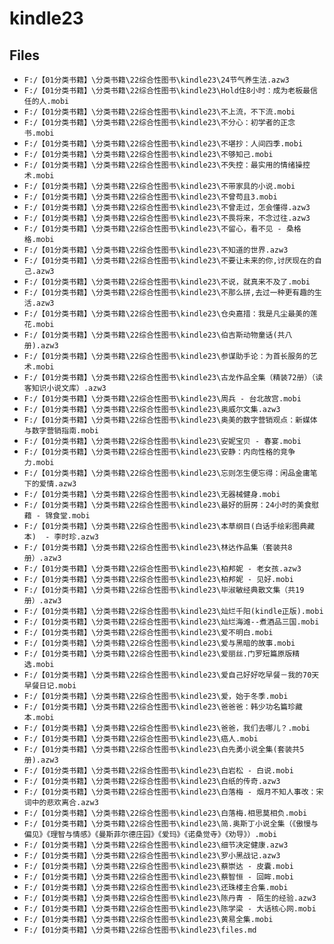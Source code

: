 # kindle23

## Files

- `F:/【01分类书籍】\分类书籍\22综合性图书\kindle23\24节气养生法.azw3`
- `F:/【01分类书籍】\分类书籍\22综合性图书\kindle23\Hold住8小时：成为老板最信任的人.mobi`
- `F:/【01分类书籍】\分类书籍\22综合性图书\kindle23\不上流，不下流.mobi`
- `F:/【01分类书籍】\分类书籍\22综合性图书\kindle23\不分心：初学者的正念书.mobi`
- `F:/【01分类书籍】\分类书籍\22综合性图书\kindle23\不堪抄：人间四季.mobi`
- `F:/【01分类书籍】\分类书籍\22综合性图书\kindle23\不够知己.mobi`
- `F:/【01分类书籍】\分类书籍\22综合性图书\kindle23\不失控：最实用的情绪操控术.mobi`
- `F:/【01分类书籍】\分类书籍\22综合性图书\kindle23\不带家具的小说.mobi`
- `F:/【01分类书籍】\分类书籍\22综合性图书\kindle23\不曾苟且3.mobi`
- `F:/【01分类书籍】\分类书籍\22综合性图书\kindle23\不曾走过，怎会懂得.azw3`
- `F:/【01分类书籍】\分类书籍\22综合性图书\kindle23\不畏将来，不念过往.azw3`
- `F:/【01分类书籍】\分类书籍\22综合性图书\kindle23\不留心，看不见 - 桑格格.mobi`
- `F:/【01分类书籍】\分类书籍\22综合性图书\kindle23\不知道的世界.azw3`
- `F:/【01分类书籍】\分类书籍\22综合性图书\kindle23\不要让未来的你,讨厌现在的自己.azw3`
- `F:/【01分类书籍】\分类书籍\22综合性图书\kindle23\不说，就真来不及了.mobi`
- `F:/【01分类书籍】\分类书籍\22综合性图书\kindle23\不那么拼,去过一种更有趣的生活.azw3`
- `F:/【01分类书籍】\分类书籍\22综合性图书\kindle23\仓央嘉措：我是凡尘最美的莲花.mobi`
- `F:/【01分类书籍】\分类书籍\22综合性图书\kindle23\伯吉斯动物童话(共八册).azw3`
- `F:/【01分类书籍】\分类书籍\22综合性图书\kindle23\参谋助手论：为首长服务的艺术.mobi`
- `F:/【01分类书籍】\分类书籍\22综合性图书\kindle23\古龙作品全集（精装72册）（读客知识小说文库）.azw3`
- `F:/【01分类书籍】\分类书籍\22综合性图书\kindle23\周兵 - 台北故宫.mobi`
- `F:/【01分类书籍】\分类书籍\22综合性图书\kindle23\奥威尔文集.azw3`
- `F:/【01分类书籍】\分类书籍\22综合性图书\kindle23\奥美的数字营销观点：新媒体与数字营销指南.mobi`
- `F:/【01分类书籍】\分类书籍\22综合性图书\kindle23\安妮宝贝 - 春宴.mobi`
- `F:/【01分类书籍】\分类书籍\22综合性图书\kindle23\安静：内向性格的竞争力.mobi`
- `F:/【01分类书籍】\分类书籍\22综合性图书\kindle23\忘则怎生便忘得：闲品金庸笔下的爱情.azw3`
- `F:/【01分类书籍】\分类书籍\22综合性图书\kindle23\无器械健身.mobi`
- `F:/【01分类书籍】\分类书籍\22综合性图书\kindle23\最好的厨房：24小时的美食慰藉 - 锦食堂.mobi`
- `F:/【01分类书籍】\分类书籍\22综合性图书\kindle23\本草纲目(白话手绘彩图典藏本)  - 李时珍.azw3`
- `F:/【01分类书籍】\分类书籍\22综合性图书\kindle23\林达作品集（套装共8册）.azw3`
- `F:/【01分类书籍】\分类书籍\22综合性图书\kindle23\柏邦妮 - 老女孩.azw3`
- `F:/【01分类书籍】\分类书籍\22综合性图书\kindle23\柏邦妮 - 见好.mobi`
- `F:/【01分类书籍】\分类书籍\22综合性图书\kindle23\毕淑敏经典散文集（共19册）.azw3`
- `F:/【01分类书籍】\分类书籍\22综合性图书\kindle23\灿烂千阳(kindle正版).mobi`
- `F:/【01分类书籍】\分类书籍\22综合性图书\kindle23\灿烂海滩--煮酒品三国.mobi`
- `F:/【01分类书籍】\分类书籍\22综合性图书\kindle23\爱不明白.mobi`
- `F:/【01分类书籍】\分类书籍\22综合性图书\kindle23\爱与黑暗的故事.mobi`
- `F:/【01分类书籍】\分类书籍\22综合性图书\kindle23\爱丽丝.门罗短篇原版精选.mobi`
- `F:/【01分类书籍】\分类书籍\22综合性图书\kindle23\爱自己好好吃早餐－我的70天早餐日记.mobi`
- `F:/【01分类书籍】\分类书籍\22综合性图书\kindle23\爱，始于冬季.mobi`
- `F:/【01分类书籍】\分类书籍\22综合性图书\kindle23\爸爸爸：韩少功名篇珍藏本.mobi`
- `F:/【01分类书籍】\分类书籍\22综合性图书\kindle23\爸爸，我们去哪儿？.mobi`
- `F:/【01分类书籍】\分类书籍\22综合性图书\kindle23\癌人.mobi`
- `F:/【01分类书籍】\分类书籍\22综合性图书\kindle23\白先勇小说全集(套装共5册).azw3`
- `F:/【01分类书籍】\分类书籍\22综合性图书\kindle23\白岩松 - 白说.mobi`
- `F:/【01分类书籍】\分类书籍\22综合性图书\kindle23\白纸的传奇.azw3`
- `F:/【01分类书籍】\分类书籍\22综合性图书\kindle23\白落梅 - 烟月不知人事改：宋词中的悲欢离合.azw3`
- `F:/【01分类书籍】\分类书籍\22综合性图书\kindle23\白落梅.相思莫相负.mobi`
- `F:/【01分类书籍】\分类书籍\22综合性图书\kindle23\简.奥斯丁小说全集（《傲慢与偏见》《理智与情感》《曼斯菲尔德庄园》《爱玛》《诺桑觉寺》《劝导》）.mobi`
- `F:/【01分类书籍】\分类书籍\22综合性图书\kindle23\细节决定健康.azw3`
- `F:/【01分类书籍】\分类书籍\22综合性图书\kindle23\罗小黑战记.azw3`
- `F:/【01分类书籍】\分类书籍\22综合性图书\kindle23\蔡崇达 - 皮囊.mobi`
- `F:/【01分类书籍】\分类书籍\22综合性图书\kindle23\蔡智恒 - 回眸.mobi`
- `F:/【01分类书籍】\分类书籍\22综合性图书\kindle23\还珠楼主合集.mobi`
- `F:/【01分类书籍】\分类书籍\22综合性图书\kindle23\陈丹青 - 陌生的经验.azw3`
- `F:/【01分类书籍】\分类书籍\22综合性图书\kindle23\陈学梁 - 大话核心网.mobi`
- `F:/【01分类书籍】\分类书籍\22综合性图书\kindle23\黄易全集.mobi`
- `F:/【01分类书籍】\分类书籍\22综合性图书\kindle23\files.md`
